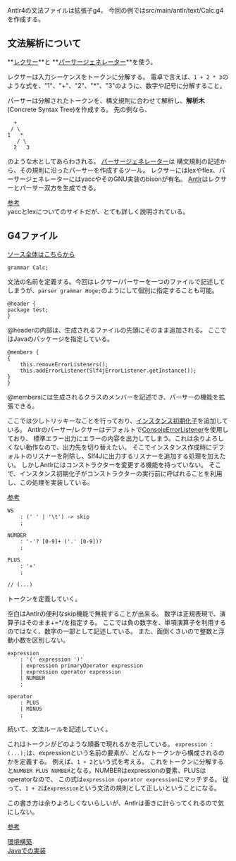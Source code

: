 Antlr4の文法ファイルは拡張子g4。
今回の例ではsrc/main/antlr/text/Calc.g4を作成する。


## 文法解析について
**[レクサー](https://ja.wikipedia.org/wiki/%E5%AD%97%E5%8F%A5%E8%A7%A3%E6%9E%90%E5%99%A8)**と
**[パーサージェネレーター](https://ja.wikipedia.org/wiki/%E6%A7%8B%E6%96%87%E8%A7%A3%E6%9E%90%E5%99%A8)**を使う。

レクサーは入力シーケンスをトークンに分解する。
電卓で言えば、`1 + 2 * 3`のような式を、"1"、"+"、"2"、"*"、"3"のように、数字や記号に分解すること。

パーサーは分解されたトークンを、構文規則に合わせて解析し、**解析木**(Concrete Syntax Tree)を作成する。
先の例なら、
```
  +
 / \
1   *
   / \
  2   3
```
のような木としてあらわされる。
[パーサージェネレーター](https://ja.wikipedia.org/wiki/%E3%83%91%E3%83%BC%E3%82%B5%E3%82%B8%E3%82%A7%E3%83%8D%E3%83%AC%E3%83%BC%E3%82%BF)は
構文規則の記述から、その規則に沿ったパーサーを作成するツール。
レクサーにはlexやflex、パーサージェネレーターにはyaccやそのGNU実装のbisonが有名。
[Antlr](http://www.antlr.org/)はレクサーとパーサー双方を生成できる。

[参考](http://kmaebashi.com/programmer/devlang/yacclex.html)  
yaccとlexについてのサイトだが、とても詳しく説明されている。


## G4ファイル
[ソース全体はこちらから](https://bitbucket.org/minebreaker_tf/antlrtest/src/7fc85994fcbd/src/main/antlr/test/Calc.g4?at=master)

```g4
grammar Calc;
```
文法の名前を定義する。今回はレクサー/パーサーを一つのファイルで記述してしまうが、`parser grammar Hoge;`のようにして個別に指定することも可能。

```g4
@header {
package test;
}
```
@headerの内部は、生成されるファイルの先頭にそのまま追加される。
ここではJavaのパッケージを指定している。

```g4
@members {
{
    this.removeErrorListeners();
    this.addErrorListener(Slf4jErrorListener.getInstance());
}
}
```
@membersには生成されるクラスのメンバーを記述でき、パーサーの機能を拡張できる。

ここでは少しトリッキーなことを行っており、[インスタンス初期化子](http://www.ne.jp/asahi/hishidama/home/tech/java/strange.html#インスタンス初期化子)を追加している。
Antlrのパーサー/レクサーはデフォルトで[ConsoleErrorListener](http://www.antlr.org/api/Java/org/antlr/v4/runtime/ConsoleErrorListener.html)を使用しており、
標準エラー出力にエラーの内容を出力してしまう。これは余りよろしくない動作なので、出力先を切り替えたい。
そこでインスタンス作成時にデフォルトのリスナーを削除し、Slf4Jに出力するリスナーを追加する処理を加えたい。
しかしAntlrにはコンストラクターを変更する機能を持っていない。
そこで、インスタンス初期化子がコンストラクターの実行前に呼ばれることを利用し、この処理を実装している。

[参考](http://stackoverflow.com/questions/11194458/forcing-antlr-to-use-my-custom-treeadaptor-in-a-parser)

```g4
WS
    : (' ' | '\t') -> skip
    ;

NUMBER
    : '-'? [0-9]+ ('.' [0-9])?
    ;

PLUS
    : '+'
    ;

// (...)
```
トークンを定義していく。

空白はAntlrの便利なskip機能で無視することが出来る。
数字は正規表現で、演算子はそのまま+=*/を指定する。
ここでは負の数字を、単項演算子を利用するのではなく、数字の一部として記述している。
また、面倒くさいので整数と浮動小数を区別しない。

```g4
expression
    : '(' expression ')'
    | expression primaryOperator expression
    | expression operator expression
    | NUMBER
    ;

operator
    : PLUS
    | MINUS
    ;
```
続いて、文法ルールを記述していく。

これはトークンがどのような順番で現れるかを示している。
`expression : (...);`は、expressionという名前の要素が、どんなトークンから構成されるのかを定義する。
例えば、`1 + 2`という式を考える。
これをトークンに分解すると`NUMBER PLUS NUMBER`となる。NUMBERはexpressionの要素、PLUSはoperatorなので、
この式は`expression operator expression`にマッチする。
従って、`1 + 2`は`expression`という文法の規則として正しいということになる。

この書き方は余りよろしくないらしいが、Antlrは善きに計らってくれるので気にしない。

[参考](https://github.com/antlr/antlr4/blob/master/doc/left-recursion.md)

[環境構築](prepare)  
[Javaでの実装](java)  
